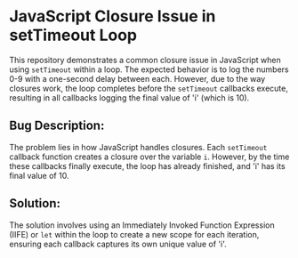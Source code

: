 # JavaScript Closure Issue in setTimeout Loop

This repository demonstrates a common closure issue in JavaScript when using `setTimeout` within a loop.  The expected behavior is to log the numbers 0-9 with a one-second delay between each. However, due to the way closures work, the loop completes before the `setTimeout` callbacks execute, resulting in all callbacks logging the final value of 'i' (which is 10). 

## Bug Description:
The problem lies in how JavaScript handles closures. Each `setTimeout` callback function creates a closure over the variable `i`.  However, by the time these callbacks finally execute, the loop has already finished, and 'i' has its final value of 10. 

## Solution:
The solution involves using an Immediately Invoked Function Expression (IIFE) or `let` within the loop to create a new scope for each iteration, ensuring each callback captures its own unique value of 'i'.